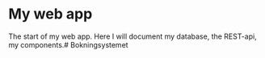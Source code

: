 # My web app
The start of my web app. Here I will document my database, the REST-api, my components.#   B o k n i n g s y s t e m e t  
 
